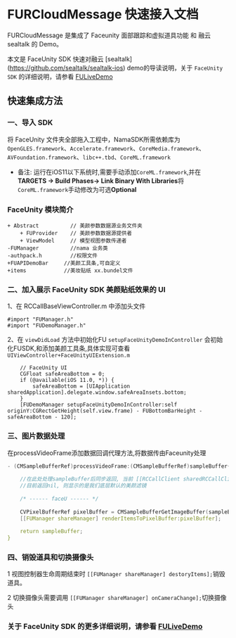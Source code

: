 # FURCloudMessage 快速接入文档

FURCloudMessage 是集成了 Faceunity 面部跟踪和虚拟道具功能 和 融云sealtalk  的 Demo。

本文是 FaceUnity SDK 快速对融云 [sealtalk] (https://github.com/sealtalk/sealtalk-ios) demo的导读说明，关于 `FaceUnity SDK` 的详细说明，请参看 [FULiveDemo](https://github.com/Faceunity/FULiveDemo)

## 快速集成方法

### 一、导入 SDK

将  FaceUnity  文件夹全部拖入工程中，NamaSDK所需依赖库为 `OpenGLES.framework`、`Accelerate.framework`、`CoreMedia.framework`、`AVFoundation.framework`、`libc++.tbd`、`CoreML.framework`

- 备注: 运行在iOS11以下系统时,需要手动添加`CoreML.framework`,并在**TARGETS -> Build Phases-> Link Binary With Libraries**将`CoreML.framework`手动修改为可选**Optional**

### FaceUnity 模块简介

```objc
+ Abstract          // 美颜参数数据源业务文件夹
    + FUProvider    // 美颜参数数据源提供者
    + ViewModel     // 模型视图参数传递者
-FUManager          //nama 业务类
-authpack.h         //权限文件  
+FUAPIDemoBar     //美颜工具条,可自定义
+items            //美妆贴纸 xx.bundel文件

```

### 二、加入展示 FaceUnity SDK 美颜贴纸效果的  UI

1、在 RCCallBaseViewController.m  中添加头文件
```objc
#import "FUManager.h"
#import "FUDemoManager.h"
```

2、在 `viewDidLoad` 方法中初始化FU `setupFaceUnityDemoInController` 会初始化FUSDK,和添加美颜工具条,具体实现可查看 `UIViewController+FaceUnityUIExtension.m`
```objc
    // FaceUnity UI
    CGFloat safeAreaBottom = 0;
    if (@available(iOS 11.0, *)) {
        safeAreaBottom = [UIApplication sharedApplication].delegate.window.safeAreaInsets.bottom;
    }
    [FUDemoManager setupFaceUnityDemoInController:self originY:CGRectGetHeight(self.view.frame) - FUBottomBarHeight - safeAreaBottom - 120];
```

### 三、图片数据处理
在processVideoFrame添加数据回调代理方法,将数据传由Faceunity处理

```C
- (CMSampleBufferRef)processVideoFrame:(CMSampleBufferRef)sampleBuffer{
    
    //在此处处理sampleBuffer后同步返回, 当前 [[RCCallClient sharedRCCallClient] setEnableBeauty:YES]; 已经打开
    //目前返回nil, 则显示的是我们底层默认的美颜滤镜
    
    /* ------ faceU ------ */
    
    CVPixelBufferRef pixelBuffer = CMSampleBufferGetImageBuffer(sampleBuffer) ;
    [[FUManager shareManager] renderItemsToPixelBuffer:pixelBuffer];
    
    return sampleBuffer;
}
```


### 四、销毁道具和切换摄像头

1 视图控制器生命周期结束时 `[[FUManager shareManager] destoryItems];`销毁道具。

2 切换摄像头需要调用 `[[FUManager shareManager] onCameraChange];`切换摄像头

### 关于 FaceUnity SDK 的更多详细说明，请参看 [FULiveDemo](https://github.com/Faceunity/FULiveDemo)
